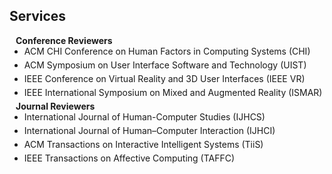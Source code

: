 ## Services

<h4 style="margin:0 10px 0;">Conference Reviewers</h4>

<ul style="margin:0 0 5px;">
  <li><autocolor>ACM CHI Conference on Human Factors in Computing Systems (CHI)</autocolor></li>
</ul>

<ul style="margin:0 0 5px;">
  <li><autocolor>ACM Symposium on User Interface Software and Technology (UIST)</autocolor></li>
</ul>

<ul style="margin:0 0 5px;">
  <li><autocolor>IEEE Conference on Virtual Reality and 3D User Interfaces (IEEE VR)</autocolor></li>
</ul>

<ul style="margin:0 0 5px;">
  <li><autocolor>IEEE International Symposium on Mixed and Augmented Reality (ISMAR)</autocolor></li>
</ul>

<h4 style="margin:0 10px 0;">Journal Reviewers</h4>

<ul style="margin:0 0 5px;">
  <li><autocolor>International Journal of Human-Computer Studies (IJHCS)</autocolor></li>
</ul>

<ul style="margin:0 0 5px;">
  <li><autocolor>International Journal of Human–Computer Interaction (IJHCI)</autocolor></li>
</ul>

<ul style="margin:0 0 5px;">
  <li><autocolor>ACM Transactions on Interactive Intelligent Systems (TiiS)</autocolor></li>
</ul>

<ul style="margin:0 0 5px;">
  <li><autocolor>IEEE Transactions on Affective Computing (TAFFC)</autocolor></li>
</ul>





